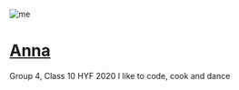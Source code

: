 ![me](https://user-images.githubusercontent.com/45841105/81820950-90976b00-9531-11ea-8cee-48730a577740.png)

# [Anna](https://github.com/LujiAnna)

Group 4, Class 10 HYF 2020
I like to code, cook and dance
